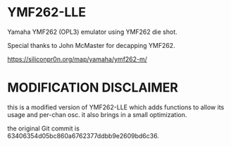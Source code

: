 # YMF262-LLE

Yamaha YMF262 (OPL3) emulator using YMF262 die shot.

Special thanks to John McMaster for decapping YMF262.

https://siliconpr0n.org/map/yamaha/ymf262-m/

# MODIFICATION DISCLAIMER

this is a modified version of YMF262-LLE which adds functions to allow its usage and per-chan osc.
it also brings in a small optimization.

the original Git commit is 63406354d05bc860a6762377ddbb9e2609bd6c36.
